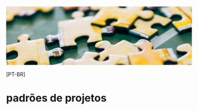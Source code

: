 ![top image puzze](/imgs/puzzle_top_patterns.jpg)

<span>[PT-BR]<span>

# padrões de projetos

<p>

</p>
